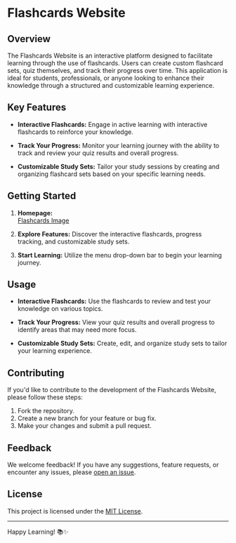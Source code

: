 # Flashcards Website

## Overview

The Flashcards Website is an interactive platform designed to facilitate learning through the use of flashcards. Users can create custom flashcard sets, quiz themselves, and track their progress over time. This application is ideal for students, professionals, or anyone looking to enhance their knowledge through a structured and customizable learning experience.

## Key Features

- **Interactive Flashcards:** Engage in active learning with interactive flashcards to reinforce your knowledge.

- **Track Your Progress:** Monitor your learning journey with the ability to track and review your quiz results and overall progress.

- **Customizable Study Sets:** Tailor your study sessions by creating and organizing flashcard sets based on your specific learning needs.

## Getting Started

1. **Homepage:**  
[Flashcards Image](url/vers/l/image.jpg)

2. **Explore Features:** Discover the interactive flashcards, progress tracking, and customizable study sets.

3. **Start Learning:** Utilize the menu drop-down bar to begin your learning journey.

## Usage

- **Interactive Flashcards:** Use the flashcards to review and test your knowledge on various topics.

- **Track Your Progress:** View your quiz results and overall progress to identify areas that may need more focus.

- **Customizable Study Sets:** Create, edit, and organize study sets to tailor your learning experience.

## Contributing

If you'd like to contribute to the development of the Flashcards Website, please follow these steps:

1. Fork the repository.
2. Create a new branch for your feature or bug fix.
3. Make your changes and submit a pull request.

## Feedback

We welcome feedback! If you have any suggestions, feature requests, or encounter any issues, please [open an issue](https://github.com/yourusername/flashcards-website/issues).

## License

This project is licensed under the [MIT License](LICENSE).

---

Happy Learning! 📚✨

